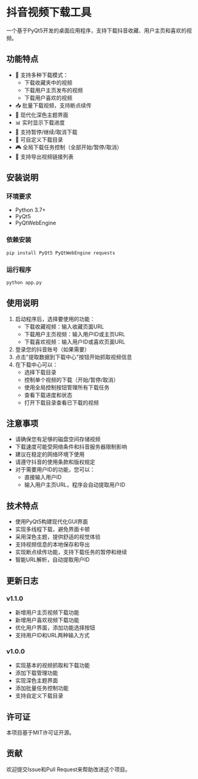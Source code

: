# 抖音视频下载工具

一个基于PyQt5开发的桌面应用程序，支持下载抖音收藏、用户主页和喜欢的视频。

## 功能特点

- 🎯 支持多种下载模式：
  - 下载收藏夹中的视频
  - 下载用户主页发布的视频
  - 下载用户喜欢的视频
- 📥 批量下载视频，支持断点续传
- 🎨 现代化深色主题界面
- 📊 实时显示下载进度
- 🔄 支持暂停/继续/取消下载
- 📁 可自定义下载目录
- 🎮 全局下载任务控制（全部开始/暂停/取消）
- 💾 支持导出视频链接列表

## 安装说明

### 环境要求

- Python 3.7+
- PyQt5
- PyQtWebEngine

### 依赖安装

```bash
pip install PyQt5 PyQtWebEngine requests
```

### 运行程序

```bash
python app.py
```

## 使用说明

1. 启动程序后，选择要使用的功能：
   - 下载收藏视频：输入收藏页面URL
   - 下载用户主页视频：输入用户ID或主页URL
   - 下载喜欢视频：输入用户ID或喜欢页面URL
2. 登录您的抖音账号（如果需要）
3. 点击"提取数据到下载中心"按钮开始抓取视频信息
4. 在下载中心可以：
   - 选择下载目录
   - 控制单个视频的下载（开始/暂停/取消）
   - 使用全局控制按钮管理所有下载任务
   - 查看下载进度和状态
   - 打开下载目录查看已下载的视频

## 注意事项

- 请确保您有足够的磁盘空间存储视频
- 下载速度可能受网络条件和抖音服务器限制影响
- 建议在稳定的网络环境下使用
- 请遵守抖音的使用条款和版权规定
- 对于需要用户ID的功能，您可以：
  - 直接输入用户ID
  - 输入用户主页URL，程序会自动提取用户ID

## 技术特点

- 使用PyQt5构建现代化GUI界面
- 实现多线程下载，避免界面卡顿
- 采用深色主题，提供舒适的视觉体验
- 支持视频信息的本地保存和导出
- 实现断点续传功能，支持下载任务的暂停和继续
- 智能URL解析，自动提取用户ID

## 更新日志

### v1.1.0
- 新增用户主页视频下载功能
- 新增用户喜欢视频下载功能
- 优化用户界面，添加功能选择按钮
- 支持用户ID和URL两种输入方式

### v1.0.0
- 实现基本的视频抓取和下载功能
- 添加下载管理功能
- 实现深色主题界面
- 添加批量任务控制功能
- 支持自定义下载目录

## 许可证

本项目基于MIT许可证开源。

## 贡献

欢迎提交Issue和Pull Request来帮助改进这个项目。 
